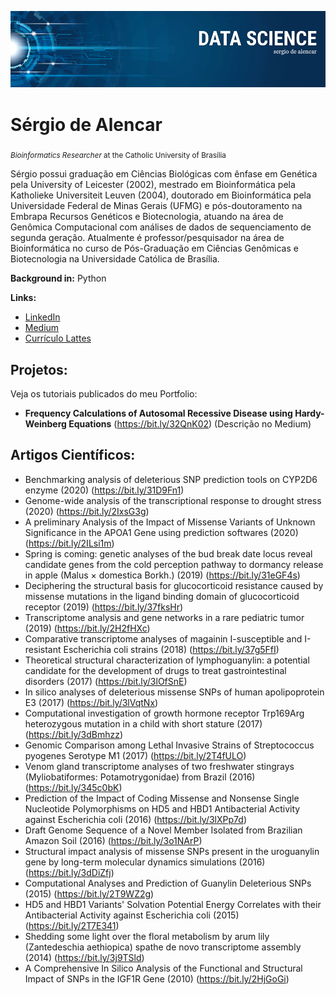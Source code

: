 
<p align="center">
	<img src="https://github.com/sergiodealencar/sergiodealencar/blob/master/banner.png">
</p>

# Sérgio de Alencar
<sub>*Bioinformatics Researcher* at the Catholic University of Brasília</sub>

Sérgio possui graduação em Ciências Biológicas com ênfase em Genética pela University of Leicester (2002), mestrado em Bioinformática pela Katholieke Universiteit Leuven (2004), doutorado em Bioinformática pela Universidade Federal de Minas Gerais (UFMG) e pós-doutoramento na Embrapa Recursos Genéticos e Biotecnologia, atuando na área de Genômica Computacional com análises de dados de sequenciamento de segunda geração. Atualmente é professor/pesquisador na área de Bioinformática no curso de Pós-Graduação em Ciências Genômicas e Biotecnologia na Universidade Católica de Brasília.

**Background in:** Python

**Links:**
* [LinkedIn](https://bit.ly/2QO3nLd)
* [Medium](https://medium.com/@sergiodealencar)
* [Currículo Lattes](http://lattes.cnpq.br/7981398735404589)


## Projetos:
Veja os tutoriais publicados do meu Portfolio:

* **Frequency Calculations of Autosomal Recessive Disease using Hardy-Weinberg Equations** (https://bit.ly/32QnK02) (Descrição no Medium)


## Artigos Científicos:

* Benchmarking analysis of deleterious SNP prediction tools on CYP2D6 enzyme (2020) (https://bit.ly/31D9Fn1)
* Genome-wide analysis of the transcriptional response to drought stress (2020) (https://bit.ly/2IxsG3g)
* A preliminary Analysis of the Impact of Missense Variants of Unknown Significance in the APOA1 Gene using prediction softwares (2020) (https://bit.ly/2ILsi1m)
* Spring is coming: genetic analyses of the bud break date locus reveal candidate genes from the cold perception pathway to dormancy release in apple (Malus × domestica Borkh.) (2019) (https://bit.ly/31eGF4s)
* Deciphering the structural basis for glucocorticoid resistance caused by missense mutations in the ligand binding domain of glucocorticoid receptor (2019) (https://bit.ly/37fksHr)
* Transcriptome analysis and gene networks in a rare pediatric tumor (2019) (https://bit.ly/2H2fHXc)
* Comparative transcriptome analyses of magainin I-susceptible and I-resistant Escherichia coli strains (2018) (https://bit.ly/37g5FfI)
* Theoretical structural characterization of lymphoguanylin: a potential candidate for the development of drugs to treat gastrointestinal disorders (2017) (https://bit.ly/3lOfSnE)
* In silico analyses of deleterious missense SNPs of human apolipoprotein E3 (2017) (https://bit.ly/3lVqtNx)
* Computational investigation of growth hormone receptor Trp169Arg heterozygous mutation in a child with short stature (2017) (https://bit.ly/3dBmhzz)
* Genomic Comparison among Lethal Invasive Strains of Streptococcus pyogenes Serotype M1 (2017) (https://bit.ly/2T4fULO)
* Venom gland transcriptome analyses of two freshwater stingrays (Myliobatiformes: Potamotrygonidae) from Brazil (2016) (https://bit.ly/345c0bK)
* Prediction of the Impact of Coding Missense and Nonsense Single Nucleotide Polymorphisms on HD5 and HBD1 Antibacterial Activity against Escherichia coli (2016) (https://bit.ly/3lXPp7d)
* Draft Genome Sequence of a Novel Member Isolated from Brazilian Amazon Soil (2016) (https://bit.ly/3o1NArP)
* Structural impact analysis of missense SNPs present in the uroguanylin gene by long-term molecular dynamics simulations (2016) (https://bit.ly/3dDiZfj)
* Computational Analyses and Prediction of Guanylin Deleterious SNPs (2015) (https://bit.ly/2T9WZ2g)
* HD5 and HBD1 Variants' Solvation Potential Energy Correlates with their Antibacterial Activity against Escherichia coli (2015) (https://bit.ly/2T7E341)
* Shedding some light over the floral metabolism by arum lily (Zantedeschia aethiopica) spathe de novo transcriptome assembly (2014) (https://bit.ly/3j9TSld)
* A Comprehensive In Silico Analysis of the Functional and Structural Impact of SNPs in the IGF1R Gene (2010) (https://bit.ly/2HjGoGi)
